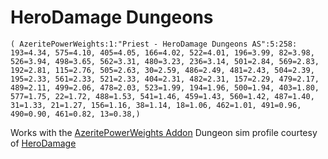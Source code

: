 # HeroDamage Dungeons
```
( AzeritePowerWeights:1:"Priest - HeroDamage Dungeons AS":5:258: 193=4.34, 575=4.10, 405=4.05, 166=4.02, 522=4.01, 196=3.99, 82=3.98, 526=3.94, 498=3.65, 562=3.31, 480=3.23, 236=3.14, 501=2.84, 569=2.83, 192=2.81, 115=2.76, 505=2.63, 30=2.59, 486=2.49, 481=2.43, 504=2.39, 195=2.33, 561=2.33, 521=2.33, 404=2.31, 482=2.31, 157=2.29, 479=2.17, 489=2.11, 499=2.06, 478=2.03, 523=1.99, 194=1.96, 500=1.94, 403=1.80, 577=1.75, 22=1.72, 488=1.53, 541=1.46, 459=1.43, 560=1.42, 487=1.40, 31=1.33, 21=1.27, 156=1.16, 38=1.14, 18=1.06, 462=1.01, 491=0.96, 490=0.90, 461=0.82, 13=0.38,)
```

 Works with the [AzeritePowerWeights Addon](https://wow.curseforge.com/projects/azeritepowerweights)
 Dungeon sim profile courtesy of [HeroDamage](https://www.herodamage.com/)